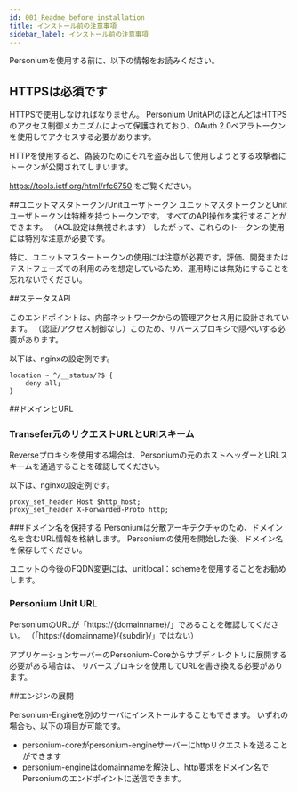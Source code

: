 ```yaml
---
id: 001_Readme_before_installation
title: インストール前の注意事項
sidebar_label: インストール前の注意事項
---
```


Personiumを使用する前に、以下の情報をお読みください。

## HTTPSは必須です
HTTPSで使用しなければなりません。 Personium UnitAPIのほとんどはHTTPSのアクセス制御メカニズムによって保護されており、OAuth 2.0ベアラトークンを使用してアクセスする必要があります。

HTTPを使用すると、偽装のためにそれを盗み出して使用しようとする攻撃者にトークンが公開されてしまいます。

https://tools.ietf.org/html/rfc6750 をご覧ください。


##ユニットマスタトークン/Unitユーザトークン
ユニットマスタトークンとUnitユーザトークンは特権を持つトークンです。
すべてのAPI操作を実行することができます。 （ACL設定は無視されます）
したがって、これらのトークンの使用には特別な注意が必要です。

特に、ユニットマスタートークンの使用には注意が必要です。評価、開発またはテストフェーズでの利用のみを想定しているため、運用時には無効にすることを忘れないでください。

##ステータスAPI

このエンドポイントは、内部ネットワークからの管理アクセス用に設計されています。
（認証/アクセス制御なし）このため、リバースプロキシで隠ぺいする必要があります。

以下は、nginxの設定例です。

```
location ~ ^/__status/?$ {
    deny all;
}
```

##ドメインとURL

### Transefer元のリクエストURLとURIスキーム
Reverseプロキシを使用する場合は、Personiumの元のホストヘッダーとURLスキームを通過することを確認してください。

以下は、nginxの設定例です。

```
proxy_set_header Host $http_host;
proxy_set_header X-Forwarded-Proto http;
```
###ドメイン名を保持する
Personiumは分散アーキテクチャのため、ドメイン名を含むURL情報を格納します。
Personiumの使用を開始した後、ドメイン名を保存してください。

ユニットの今後のFQDN変更には、unitlocal：schemeを使用することをお勧めします。

### Personium Unit URL

PersoniumのURLが「https&#58;//{domainname}/」であることを確認してください。
（「https&#58;/{domainname}/{subdir}/」ではない）


アプリケーションサーバーのPersonium-Coreからサブディレクトリに展開する必要がある場合は、
リバースプロキシを使用してURLを書き換える必要があります。


##エンジンの展開

Personium-Engineを別のサーバにインストールすることもできます。
いずれの場合も、以下の項目が可能です。

  - personium-coreがpersonium-engineサーバーにhttpリクエストを送ることができます
  - personium-engineはdomainnameを解決し、http要求をドメイン名でPersoniumのエンドポイントに送信できます。
